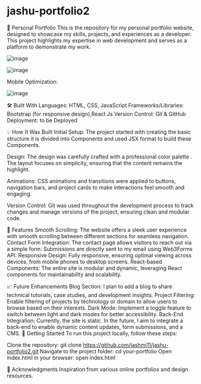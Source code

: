 # jashu-portfolio2
🎨 Personal Portfolio
This is the repository for my personal portfolio website, designed to showcase my skills, projects, and experiences as a developer. This project highlights my expertise in web development and serves as a platform to demonstrate my work.

![image](https://github.com/user-attachments/assets/05aaf7c1-9032-45a2-8ef4-6afa29296d4f)

![image](https://github.com/user-attachments/assets/6ee0c13b-d67b-4964-bf53-05b2e72bfaf0)

Mobile Optimization:

![image](https://github.com/user-attachments/assets/a63e1233-bac9-4f2e-9988-28ded00370e1)




🛠 Built With
Languages: HTML, CSS, JavaScript
Frameworks/Libraries: Bootstrap (for responsive design),React Js
Version Control: Git & GitHub
Deployment: to be Deployed

💡 How It Was Built
Initial Setup:
The project started with creating the basic structure it is divided into Components and used JSX format to build these Components.

Design:
The design was carefully crafted with a professional color palette . The layout focuses on simplicity, ensuring that the content remains the highlight.

Animations:
CSS animations and transitions were applied to buttons, navigation bars, and project cards to make interactions feel smooth and engaging.

Version Control:
Git was used throughout the development process to track changes and manage versions of the project, ensuring clean and modular code.

🚀 Features
Smooth Scrolling: The website offers a sleek user experience with smooth scrolling between different sections for seamless navigation.
Contact Form Integration: The contact page allows visitors to reach out via a simple form. Submissions are directly sent to my email using Web3Forms API.
Responsive Design: Fully responsive, ensuring optimal viewing across devices, from mobile phones to desktop screens.
React-based Components: The entire site is modular and dynamic, leveraging React components for maintainability and scalability.

📈 Future Enhancements
Blog Section: I plan to add a blog to share technical tutorials, case studies, and development insights.
Project Filtering: Enable filtering of projects by technology or domain to allow users to browse based on their interests.
Dark Mode: Implement a toggle feature to switch between light and dark modes for better accessibility.
Back-End Integration: Currently, the site is static. In the future, I aim to integrate a back-end to enable dynamic content updates, form submissions, and a CMS.
🚀 Getting Started
To run this project locally, follow these steps:

Clone the repository:
git clone https://github.com/jashmi11/jashu-portfolio2.git
Navigate to the project folder:
cd your-portfolio
Open index.html in your browser:
open index.html


🙌 Acknowledgments
Inspiration from various online portfolios and design resources.
